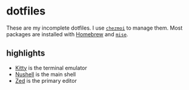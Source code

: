 # dotfiles

These are my incomplete dotfiles. I use [`chezmoi`](https://github.com/twpayne/chezmoi) to manage them. Most packages are installed with [Homebrew](https://brew.sh/) and [`mise`](https://github.com/jdx/mise).

## highlights

- [Kitty](https://github.com/kovidgoyal/kitty) is the terminal emulator
- [Nushell](https://kagi.com/search?q=nushell+github) is the main shell
- [Zed](https://github.com/zed-industries/zed) is the primary editor

